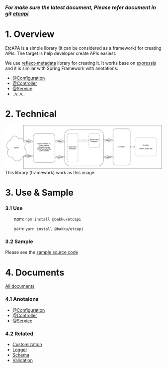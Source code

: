 ### **_For make sure the latest document, Please refer document in git [etcapi](https://github.com/binle/bakku-etcapi)_**

# 1. Overview

EtcAPA is a simple library (it can be considered as a framework) for creating APIs. The target is help developer create APIs easiest.

We use [reflect-metadata](https://rbuckton.github.io/reflect-metadata/) library for creating it. It works base on [expressjs](https://expressjs.com/) and it is similar with Spring Framework with anotations:

- [@Configuration](./docs/configuration.md)
- [@Controller](./docs/controller.md)
- [@Service](./docs//service.md)
- ..v..v..

# 2. Technical

![Request Response](./docs/bakku-etcapi.drawio.png)
This library (framework) work as this image.

# 3. Use & Sample

### 3.1 Use

&emsp;&emsp;npm: `npm install @bakku/etcapi`

&emsp;&emsp;yarn: `yarn install @bakku/etcapi`

### 3.2 Sample

Please see the [sample source code](./sample-etcapi/)

# 4. Documents

[All documents](https://github.com/binle/bakku-etcapi/tree/main/docs)

### 4.1 Anotaions

- [@Configuration](./docs/configuration.md)
- [@Controller](./docs/controller.md)
- [@Service](./docs//service.md)

### 4.2 Related

- [Customization](./docs/customization.md)
- [Logger](./docs/logger.md)
- [Schema](./docs/class-schema.md)
- [Validation](./docs/validate.md)
